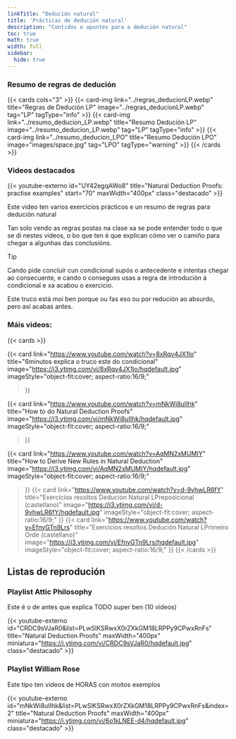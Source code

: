 ```yaml
---
linkTitle: "Dedución natural"
title: 'Prácticas de dedución natural'
description: "Contidos e apuntes para a dedución natural"
toc: true
math: true
width: full
sidebar:
  hide: true
---
```


### Resumo de regras de dedución

{{< cards cols="3" >}}
  {{< card-img link="../regras_deducionLP.webp" title="Regras de Dedución LP" image="../regras_deducionLP.webp" tag="LP" tagType="info" >}}
  {{< card-img link="../resumo_deducion_LP.webp" title="Resumo Dedución LP" image="../resumo_deducion_LP.webp" tag="LP" tagType="info" >}}
  {{< card-img link="../resumo_deducion_LPO" title="Resumo Dedución LPO" image="images/space.jpg" tag="LPO" tagType="warning" >}}
{{< /cards >}}



### Videos destacados


{{< youtube-externo id="UY42egqAWo8" title="Natural Deduction Proofs: practise examples" start="70" maxWidth="400px" class="destacado" >}}

Este video ten varios exercicios prácticos e un resumo de regras para dedución natural

Tan solo vendo as regras postas na clase xa se pode entender todo o que se di nestes videos, o bo que ten é que explican cómo ver o camiño para chegar a algunhas das conclusións.

> [!TIP]
> Cando pide concluír cun condicional supós o antecedente e intentas chegar ao consecuente, e cando o consegues usas a regra de introdución á condicional e xa acabou o exercicio.


Este truco está moi ben porque ou fas eso ou por redución ao absurdo, pero así acabas antes.


### Máis videos:

<!-- https://youtu.be/UY42egqAWo8?t=70 - Natural Deduction Proofs: practise examples
https://www.youtube.com/watch?v=8xRqv4JX1Io - 6minutos explica el truco este 
https://www.youtube.com/watch?v=mNkWi8uIIhk - How to do Natural Deduction Proofs 


extra
https://www.youtube.com/watch?v=AqMN2xMUMIY - How to Derive New Rules in Natural Deduction -->

{{< cards >}}

  {{< card
        link="https://www.youtube.com/watch?v=8xRqv4JX1Io"
        title="6minutos explica o truco este do condicional"
        image="https://i3.ytimg.com/vi/8xRqv4JX1Io/hqdefault.jpg"
        imageStyle="object-fit:cover; aspect-ratio:16/9;"
  >}}

  {{< card
        link="https://www.youtube.com/watch?v=mNkWi8uIIhk"
        title="How to do Natural Deduction Proofs"
        image="https://i3.ytimg.com/vi/mNkWi8uIIhk/hqdefault.jpg"
        imageStyle="object-fit:cover; aspect-ratio:16/9;"
  >}}

  {{< card
        link="https://www.youtube.com/watch?v=AqMN2xMUMIY"
        title="How to Derive New Rules in Natural Deduction"
        image="https://i3.ytimg.com/vi/AqMN2xMUMIY/hqdefault.jpg"
        imageStyle="object-fit:cover; aspect-ratio:16/9;"
  >}}
  {{< card
        link="https://www.youtube.com/watch?v=d-9vhwLR6fY"
        title="Exercicios resoltos Dedución Natural LPreposicional (castellano)"
        image="https://i3.ytimg.com/vi/d-9vhwLR6fY/hqdefault.jpg"
        imageStyle="object-fit:cover; aspect-ratio:16/9;"
  >}}
  {{< card
        link="https://www.youtube.com/watch?v=EfnyGTn9Lrs"
        title="Exercicios resoltos Dedución Natural LPrimeiro Orde (castellano)"
        image="https://i3.ytimg.com/vi/EfnyGTn9Lrs/hqdefault.jpg"
        imageStyle="object-fit:cover; aspect-ratio:16/9;"
  >}}
{{< /cards >}}

## Listas de reprodución 

### Playlist Attic Philosophy

Este é o de antes que explica TODO super ben (10 videos)

{{< youtube-externo 
id="CRDC9sVJaR0&list=PLwSlKSRwxX0rZXkGM18LRPPy9CPwxRnFs" 
title="Natural Deduction Proofs" 
maxWidth="400px" 
miniatura="https://i.ytimg.com/vi/CRDC9sVJaR0/hqdefault.jpg" 
class="destacado" >}}


### Playlist William Rose
Este tipo ten videos de HORAS con moitos exemplos

{{< youtube-externo 
id="mNkWi8uIIhk&list=PLwSlKSRwxX0rZXkGM18LRPPy9CPwxRnFs&index=2" 
title="Natural Deduction Proofs" 
maxWidth="400px" 
miniatura="https://i.ytimg.com/vi/6o1kLNEE-d4/hqdefault.jpg" 
class="destacado" >}}


